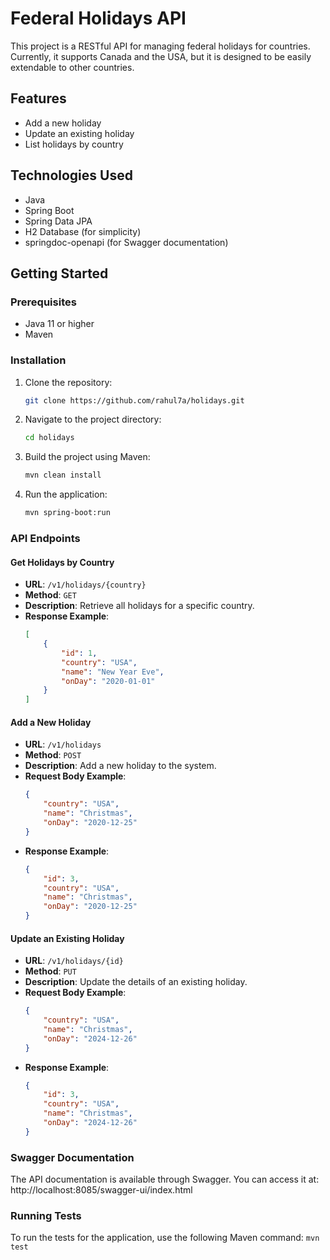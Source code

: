 # Federal Holidays API

This project is a RESTful API for managing federal holidays for countries. Currently, it supports Canada and the USA, but it is designed to be easily extendable to other countries.

## Features

- Add a new holiday
- Update an existing holiday
- List holidays by country

## Technologies Used

- Java
- Spring Boot
- Spring Data JPA
- H2 Database (for simplicity)
- springdoc-openapi (for Swagger documentation)

## Getting Started

### Prerequisites

- Java 11 or higher
- Maven

### Installation

1. Clone the repository:
    ```bash
    git clone https://github.com/rahul7a/holidays.git
    ```
2. Navigate to the project directory:
    ```bash
    cd holidays
    ```
3. Build the project using Maven:
    ```bash
    mvn clean install
    ```
4. Run the application:
    ```bash
    mvn spring-boot:run
    ```

### API Endpoints

#### Get Holidays by Country

- **URL**: `/v1/holidays/{country}`
- **Method**: `GET`
- **Description**: Retrieve all holidays for a specific country.
- **Response Example**:
    ```json
    [
        {
            "id": 1,
            "country": "USA",
            "name": "New Year Eve",
            "onDay": "2020-01-01"
        }
    ]
    ```

#### Add a New Holiday

- **URL**: `/v1/holidays`
- **Method**: `POST`
- **Description**: Add a new holiday to the system.
- **Request Body Example**:
    ```json
    {
        "country": "USA",
        "name": "Christmas",
        "onDay": "2020-12-25"
    }
    ```
- **Response Example**:
    ```json
    {
        "id": 3,
        "country": "USA",
        "name": "Christmas",
        "onDay": "2020-12-25"
    }
    ```

#### Update an Existing Holiday

- **URL**: `/v1/holidays/{id}`
- **Method**: `PUT`
- **Description**: Update the details of an existing holiday.
- **Request Body Example**:
    ```json
    {
        "country": "USA",
        "name": "Christmas",
        "onDay": "2024-12-26"
    }
    ```
- **Response Example**:
    ```json
    {
        "id": 3,
        "country": "USA",
        "name": "Christmas",
        "onDay": "2024-12-26"
    }
    ```

### Swagger Documentation

The API documentation is available through Swagger. You can access it at: http://localhost:8085/swagger-ui/index.html


### Running Tests

To run the tests for the application, use the following Maven command:  `mvn test`

